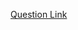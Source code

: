 [Question Link](https://leetcode.com/problems/find-unique-binary-string/description/?envType=daily-question&envId=2025-02-20)
